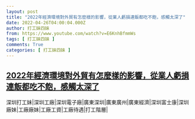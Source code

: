 ```yaml
---
layout: post
title: "2022年經濟環境對外貿有怎麼樣的影響，從業人虧損連飯都吃不飽，感觸太深了"
date: 2022-04-26T04:00:04.000Z
author: 打工妹四妹
from: https://www.youtube.com/watch?v=E6KnhBfmmWs
tags: [ 打工妹四妹 ]
comments: True
categories: [ 打工妹四妹 ]
---
```

<!--1650945604000-->
[2022年經濟環境對外貿有怎麼樣的影響，從業人虧損連飯都吃不飽，感觸太深了](https://www.youtube.com/watch?v=E6KnhBfmmWs)
------

<div>
深圳打工妹|深圳工廠|深圳電子廠|廣東深圳|廣東廣州|廣東經濟|深圳富士康|深圳廠妹|工廠廠妹|工廠工資|工廠待遇|打工階層|
</div>
